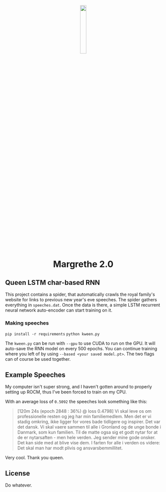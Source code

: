 <h1 align="center">
  <img src="https://i.ibb.co/qpGDnQQ/dronning-rnn.png" width="20%">
</h1>
<h1 align="center">Margrethe 2.0</h1>

## Queen LSTM char-based RNN

This project contains a spider, that automatically crawls the royal family's website for links to previous new year's eve speeches. The spider gathers everything in `speeches.dat`. Once the data is there, a simple LSTM recurrent neural network auto-encoder can start training on it.

### Making speeches

`pip install -r requirements`
`python kween.py`

The `kween.py` can be run with `--gpu` to use CUDA to run on the GPU. It will auto-save the RNN model on every 500 epochs. You can continue training where you left of by using `--based <your saved model.pt>`. The two flags can of course be used together.

## Example Speeches

My computer isn't super strong, and I haven't gotten around to properly setting up ROCM, thus I've been forced to train on my CPU.

With an average loss of `0.5092` the speeches look something like this:

> \[120m 24s (epoch 2848 : 36%) @ loss 0.4798\]
> Vi skal leve os om professionelle resten og jeg har min familiemedlem. Men det er vi stadig omkring, ikke ligger for vores bade tidligere og inspirer. Det var det dansk.  Vi skal vaere sammen til alle i Gronland og de unge bonde i Danmark, som kun familien. Til de matte ogsa sig et godt nytar for at de er nytarsaften - men hele verden. Jeg sender mine gode onsker. Det kan side med at blive vise dem. I farten for alle i verden os videre: Det skal man har modt plivis og ansvarsbemmillitet.

Very cool. Thank you queen.

## License

Do whatever.
